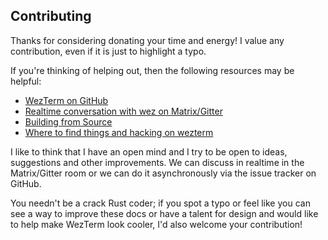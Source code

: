 ## Contributing

Thanks for considering donating your time and energy!  I value any contribution,
even if it is just to highlight a typo.

If you're thinking of helping out, then the following resources may be helpful:

* [WezTerm on GitHub](https://github.com/wez/wezterm)
* [Realtime conversation with wez on Matrix/Gitter](help.html)
* [Building from Source](install/source.html)
* [Where to find things and hacking on wezterm](https://github.com/wez/wezterm/blob/master/CONTRIBUTING.md#contributing-to-wezterm)

I like to think that I have an open mind and I try to be open to ideas,
suggestions and other improvements.  We can discuss in realtime in the Matrix/Gitter
room or we can do it asynchronously via the issue tracker on GitHub.

You needn't be a crack Rust coder; if you spot a typo or feel like you can see
a way to improve these docs or have a talent for design and would like to help
make WezTerm look cooler, I'd also welcome your contribution!

